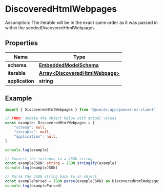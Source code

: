 
# DiscoveredHtmlWebpages

Assumption: The iterable will be in the exact same order as it was passed in within the seededDiscoveredHtmlWebpages

## Properties

Name | Type
------------ | -------------
**schema** | [**EmbeddedModelSchema**](EmbeddedModelSchema)
**iterable** | [**Array&lt;DiscoveredHtmlWebpage&gt;**](DiscoveredHtmlWebpage)
**application** | **string**

## Example

```typescript
import { DiscoveredHtmlWebpages } from '@pieces.app/pieces-os-client'

// TODO: Update the object below with actual values
const example: DiscoveredHtmlWebpages = {
    "schema": null,
    "iterable": null,
    "application": null,
}

console.log(example)

// Convert the instance to a JSON string
const exampleJSON: string = JSON.stringify(example)
console.log(exampleJSON)

// Parse the JSON string back to an object
const exampleParsed = JSON.parse(exampleJSON) as DiscoveredHtmlWebpages
console.log(exampleParsed)
```


